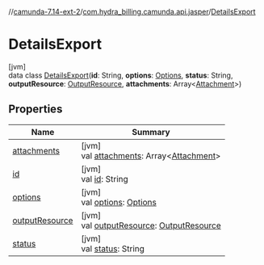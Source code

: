 //[camunda-7.14-ext-2](../../../index.md)/[com.hydra_billing.camunda.api.jasper](../index.md)/[DetailsExport](index.md)

# DetailsExport

[jvm]\
data class [DetailsExport](index.md)(**id**: String, **options**: [Options](../-options/index.md), **status**: String, **outputResource**: [OutputResource](../-output-resource/index.md), **attachments**: Array<[Attachment](../-attachment/index.md)>)

## Properties

| Name | Summary |
|---|---|
| [attachments](attachments.md) | [jvm]<br>val [attachments](attachments.md): Array<[Attachment](../-attachment/index.md)> |
| [id](id.md) | [jvm]<br>val [id](id.md): String |
| [options](options.md) | [jvm]<br>val [options](options.md): [Options](../-options/index.md) |
| [outputResource](output-resource.md) | [jvm]<br>val [outputResource](output-resource.md): [OutputResource](../-output-resource/index.md) |
| [status](status.md) | [jvm]<br>val [status](status.md): String |
